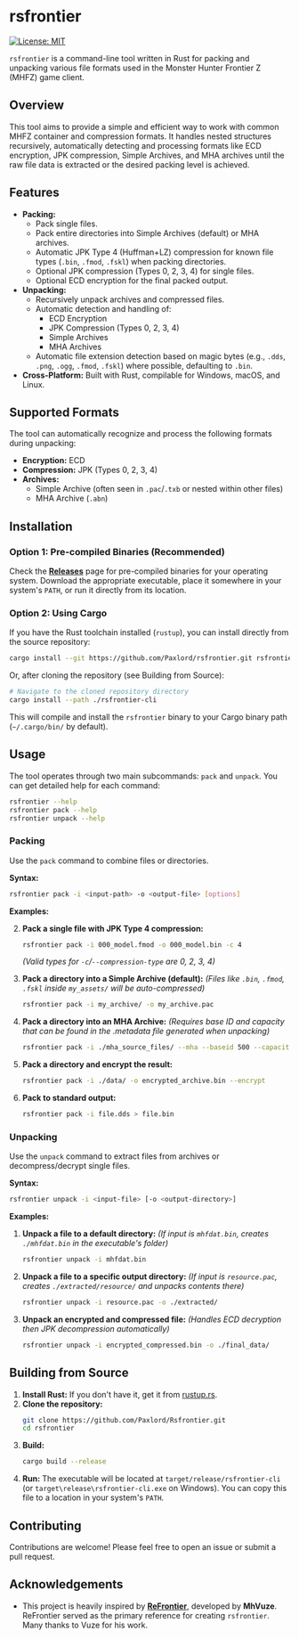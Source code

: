 # rsfrontier

[![License: MIT](https://img.shields.io/badge/License-MIT-yellow.svg?style=flat-square)](./LICENSE) 

`rsfrontier` is a command-line tool written in Rust for packing and unpacking various file formats used in the Monster Hunter Frontier Z (MHFZ) game client.

## Overview

This tool aims to provide a simple and efficient way to work with common MHFZ container and compression formats. It handles nested structures recursively, automatically detecting and processing formats like ECD encryption, JPK compression, Simple Archives, and MHA archives until the raw file data is extracted or the desired packing level is achieved.

## Features

*   **Packing:**
    *   Pack single files.
    *   Pack entire directories into Simple Archives (default) or MHA archives.
    *   Automatic JPK Type 4 (Huffman+LZ) compression for known file types (`.bin`, `.fmod`, `.fskl`) when packing directories.
    *   Optional JPK compression (Types 0, 2, 3, 4) for single files.
    *   Optional ECD encryption for the final packed output.
*   **Unpacking:**
    *   Recursively unpack archives and compressed files.
    *   Automatic detection and handling of:
        *   ECD Encryption
        *   JPK Compression (Types 0, 2, 3, 4)
        *   Simple Archives
        *   MHA Archives
    *   Automatic file extension detection based on magic bytes (e.g., `.dds`, `.png`, `.ogg`, `.fmod`, `.fskl`) where possible, defaulting to `.bin`.
*   **Cross-Platform:** Built with Rust, compilable for Windows, macOS, and Linux.

## Supported Formats

The tool can automatically recognize and process the following formats during unpacking:

*   **Encryption:** ECD
*   **Compression:** JPK (Types 0, 2, 3, 4)
*   **Archives:**
    *   Simple Archive (often seen in `.pac`/`.txb` or nested within other files)
    *   MHA Archive (`.abn`)

## Installation

### Option 1: Pre-compiled Binaries (Recommended)

Check the **[Releases](https://github.com/Paxlord/Rsfrontier/releases)** page for pre-compiled binaries for your operating system. Download the appropriate executable, place it somewhere in your system's `PATH`, or run it directly from its location.

### Option 2: Using Cargo

If you have the Rust toolchain installed (`rustup`), you can install directly from the source repository:

```bash
cargo install --git https://github.com/Paxlord/rsfrontier.git rsfrontier-cli

```

Or, after cloning the repository (see Building from Source):

```bash
# Navigate to the cloned repository directory
cargo install --path ./rsfrontier-cli
```

This will compile and install the `rsfrontier` binary to your Cargo binary path (`~/.cargo/bin/` by default).

## Usage

The tool operates through two main subcommands: `pack` and `unpack`. You can get detailed help for each command:

```bash
rsfrontier --help
rsfrontier pack --help
rsfrontier unpack --help
```

### Packing

Use the `pack` command to combine files or directories.

**Syntax:**

```bash
rsfrontier pack -i <input-path> -o <output-file> [options]
```

**Examples:**

2.  **Pack a single file with JPK Type 4 compression:**
    ```bash
    rsfrontier pack -i 000_model.fmod -o 000_model.bin -c 4
    ```
    *(Valid types for `-c`/`--compression-type` are 0, 2, 3, 4)*

3.  **Pack a directory into a Simple Archive (default):**
    *(Files like `.bin`, `.fmod`, `.fskl` inside `my_assets/` will be auto-compressed)*
    ```bash
    rsfrontier pack -i my_archive/ -o my_archive.pac
    ```

4.  **Pack a directory into an MHA Archive:**
    *(Requires base ID and capacity that can be found in the .metadata file generated when unpacking)*
    ```bash
    rsfrontier pack -i ./mha_source_files/ --mha --baseid 500 --capacity 500 -o custom_archive.abn
    ```

5.  **Pack a directory and encrypt the result:**
    ```bash
    rsfrontier pack -i ./data/ -o encrypted_archive.bin --encrypt
    ```

6.  **Pack to standard output:**
    ```bash
    rsfrontier pack -i file.dds > file.bin
    ```

### Unpacking

Use the `unpack` command to extract files from archives or decompress/decrypt single files.

**Syntax:**

```bash
rsfrontier unpack -i <input-file> [-o <output-directory>]
```

**Examples:**

1.  **Unpack a file to a default directory:**
    *(If input is `mhfdat.bin`, creates `./mhfdat.bin` in the executable's folder)*
    ```bash
    rsfrontier unpack -i mhfdat.bin
    ```

2.  **Unpack a file to a specific output directory:**
    *(If input is `resource.pac`, creates `./extracted/resource/` and unpacks contents there)*
    ```bash
    rsfrontier unpack -i resource.pac -o ./extracted/
    ```

3.  **Unpack an encrypted and compressed file:**
    *(Handles ECD decryption then JPK decompression automatically)*
    ```bash
    rsfrontier unpack -i encrypted_compressed.bin -o ./final_data/
    ```

## Building from Source

1.  **Install Rust:** If you don't have it, get it from [rustup.rs](https://rustup.rs/).
2.  **Clone the repository:**
    ```bash
    git clone https://github.com/Paxlord/Rsfrontier.git
    cd rsfrontier
    ```
3.  **Build:**
    ```bash
    cargo build --release
    ```
4.  **Run:** The executable will be located at `target/release/rsfrontier-cli` (or `target\release\rsfrontier-cli.exe` on Windows). You can copy this file to a location in your system's `PATH`.

## Contributing

Contributions are welcome! Please feel free to open an issue or submit a pull request.

## Acknowledgements

*   This project is heavily inspired by [**ReFrontier**](https://github.com/mhvuze/ReFrontier), developed by **MhVuze**. ReFrontier served as the primary reference for creating `rsfrontier`. Many thanks to Vuze for his work.

